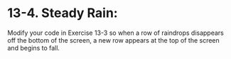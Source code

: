 # 13-4. Steady Rain: 
Modify your code in Exercise 13-3 so when a row of raindrops disappears off the bottom of the screen, a new row appears at the top of the screen and begins to fall.